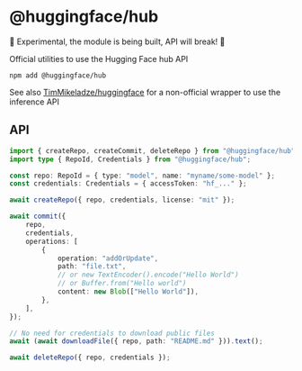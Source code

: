 # @huggingface/hub

🚧 Experimental, the module is being built, API will break! 🚧

Official utilities to use the Hugging Face hub API

```
npm add @huggingface/hub
```

See also [TimMikeladze/huggingface](https://github.com/TimMikeladze/huggingface) for a non-official wrapper to use the inference API

## API

```ts
import { createRepo, createCommit, deleteRepo } from "@huggingface/hub";
import type { RepoId, Credentials } from "@huggingface/hub";

const repo: RepoId = { type: "model", name: "myname/some-model" };
const credentials: Credentials = { accessToken: "hf_..." };

await createRepo({ repo, credentials, license: "mit" });

await commit({
	repo,
	credentials,
	operations: [
		{
			operation: "addOrUpdate",
			path: "file.txt",
			// or new TextEncoder().encode("Hello World")
			// or Buffer.from("Hello world")
			content: new Blob(["Hello World"]),
		},
	],
});

// No need for credentials to download public files
await (await downloadFile({ repo, path: "README.md" })).text();

await deleteRepo({ repo, credentials });
```
